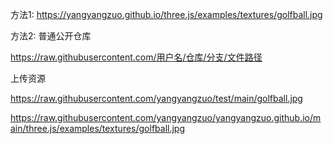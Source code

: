 方法1:
  https://yangyangzuo.github.io/three.js/examples/textures/golfball.jpg



方法2:
普通公开仓库

  https://raw.githubusercontent.com/用户名/仓库/分支/文件路径

上传资源

  https://raw.githubusercontent.com/yangyangzuo/test/main/golfball.jpg

  https://raw.githubusercontent.com/yangyangzuo/yangyangzuo.github.io/main/three.js/examples/textures/golfball.jpg


